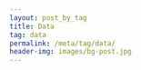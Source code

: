 ```yaml
---
layout: post_by_tag
title: Data
tag: data
permalink: /meta/tag/data/
header-img: images/bg-post.jpg
---
```

